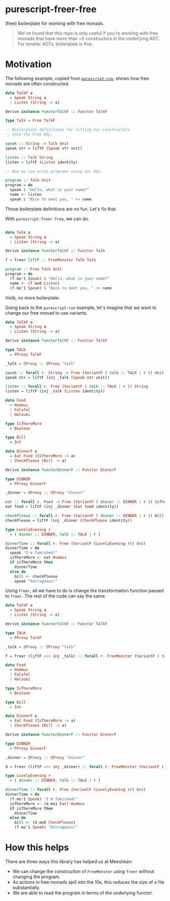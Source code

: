 # purescript-freer-free

(free) boilerplate for working with free monads.

> We've found that this repo is only useful if you're working with free monads that have more than ~5 constructors in the underlying ADT. For smaller ADTs, boilerplate is fine.

# Motivation

The following example, copied from [`purescript-run`](https://github.com/natefaubion/purescript-run), shows how free monads are often constructed.

```purescript
data TalkF a
  = Speak String a
  | Listen (String -> a)

derive instance functorTalkF :: Functor TalkF

type Talk = Free TalkF

-- Boilerplate definitions for lifting our constructors
-- into the Free DSL.

speak :: String -> Talk Unit
speak str = liftF (Speak str unit)

listen :: Talk String
listen = liftF (Listen identity)

-- Now we can write programs using our DSL.

program :: Talk Unit
program = do
  speak $ "Hello, what is your name?"
  name <- listen
  speak $ "Nice to meet you, " <> name
```

Those boilerplate definitions are no fun. Let's fix that.

With `purescript-freer-free`, we can do.

```purescript

data Talk a
  = Speak String a
  | Listen (String -> a)

derive instance functorTalkF :: Functor Talk

f = freer liftF :: FreeMonster Talk Talk

program :: Free Talk Unit
program = do
  (f.mo'1 Speak) $ "Hello, what is your name?"
  name <- (f.mo0 Listen)
  (f.mo'1 Speak) $ "Nice to meet you, " <> name
```

Voilà, no more boilerplate.

Going back to the `purescript-run` example, let's imagine that we want to change our free monad to use variants.

```purescript
data TalkF a
  = Speak String a
  | Listen (String -> a)

derive instance functorTalkF :: Functor TalkF

type TALK
  = FProxy TalkF

_talk = SProxy :: SProxy "talk"

speak :: forall r. String -> Free (VariantF ( talk :: TALK | r )) Unit
speak str = liftF (inj _talk (Speak str unit))

listen :: forall r. Free (VariantF ( talk :: TALK | r )) String
listen = liftF (inj _talk (Listen identity))

data Food
  = Hummus
  | Falafel
  | Haloumi

type IsThereMore
  = Boolean

type Bill
  = Int

data DinnerF a
  = Eat Food (IsThereMore -> a)
  | CheckPlease (Bill -> a)

derive instance functorDinnerF :: Functor DinnerF

type DINNER
  = FProxy DinnerF

_dinner = SProxy :: SProxy "dinner"

eat :: forall r. Food -> Free (VariantF ( dinner :: DINNER | r )) IsThereMore
eat food = liftF (inj _dinner (Eat food identity))

checkPlease :: forall r. Free (VariantF ( dinner :: DINNER | r )) Bill
checkPlease = liftF (inj _dinner (CheckPlease identity))

type LovelyEvening r
  = ( dinner :: DINNER, talk :: TALK | r )

dinnerTime :: forall r. Free (VariantF (LovelyEvening r)) Unit
dinnerTime = do
  speak "I'm famished!"
  isThereMore <- eat Hummus
  if isThereMore then
    dinnerTime
  else do
    bill <- checkPlease
    speak "Outrageous!"
```

Using `freer`, all we have to do is change the transformation function passed to `freer`. The rest of the code can say the same.

```purescript
data TalkF a
  = Speak String a
  | Listen (String -> a)

derive instance functorTalkF :: Functor TalkF

type TALK
  = FProxy TalkF

_talk = SProxy :: SProxy "talk"

f = freer (liftF <<< inj _talk) :: forall r. FreeMonster (VariantF ( talk :: TALK | r )) TalkF

data Food
  = Hummus
  | Falafel
  | Haloumi

type IsThereMore
  = Boolean

type Bill
  = Int

data DinnerF a
  = Eat Food (IsThereMore -> a)
  | CheckPlease (Bill -> a)

derive instance functorDinnerF :: Functor DinnerF

type DINNER
  = FProxy DinnerF

_dinner = SProxy :: SProxy "dinner"

d = freer (liftF <<< inj _dinner) :: forall r. FreeMonster (VariantF ( dinner :: DINNER | r )) DinnerF

type LovelyEvening r
  = ( dinner :: DINNER, talk :: TALK | r )

dinnerTime :: forall r. Free (VariantF (LovelyEvening r)) Unit
dinnerTime = do
  (f.mo'1 Speak) "I'm famished!"
  isThereMore <- (d.mo1 Eat) Hummus
  if isThereMore then
    dinnerTime
  else do
    bill <- (d.mo0 CheckPlease)
    (f.mo'1 Speak) "Outrageous!"
```

# How this helps

There are three ways this library has helped us at Meeshkan:

- We can change the construction of `FreeMonster` using `freer` without changing the program.
- As actions in free monads spill into the 10s, this reduces the size of a file substantially.
- We are able to read the program in terms of the underlying functor.
